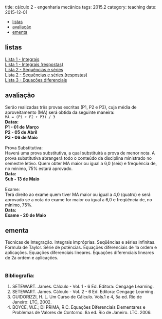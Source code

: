 title: cálculo 2 - engenharia mecânica
tags:  2015.2
category: teaching
date: 2015-12-01

<!-- Header -->
<section>
	<ul class="actions">
		<li><a href="#exercises" class="button scrolly">listas</a></li>
		<li><a href="#exams" class="button scrolly">avaliação</a></li>
		<li><a href="#silabus" class="button scrolly">ementa</a></li>
	</ul>
</section>

<!-- Exercises -->
<section id="exercises">
	<h2>listas</h2>
	<div class="row">
		<article class="12u 12u$(xsmall) work-item">
			<a href="{filename}/listas/integrais.pdf">Lista 1 - Integrais</a><br>
			<a href="{filename}/listas/integrais-sol.pdf">Lista 1 - Integrais (respostas)</a><br>
			<a href="{filename}/listas/sequencias-series.pdf">Lista 2 - Sequências e séries</a><br>
			<a href="{filename}/listas/sequencias-series-sol.pdf">Lista 2 - Sequências e séries (respostas)</a><br>
			<a href="{filename}/listas/edo-mec.pdf">Lista 3 - Equações diferenciais</a><br>
		</article>
	</div>
</section>

<!-- Exams -->
<section id="exams">
	<h2>avaliação</h2>
	<div class="row">
		<article class="12u 12u$(xsmall) work-item">
			Serão realizadas três provas escritas (P1, P2 e P3), cuja média de
			aproveitamento (MA) será obtida da seguinte maneira:<br />
			<code>MA = (P1 + P2 + P3) / 3</code><br />
			<b>Datas:<br />
				P1 - 01 de Março<br />
				P2 - 05 de Abril<br />
				P3 - 06 de Maio</b><br />
			<br />
			Prova Substitutiva:<br />
			Haverá uma prova substitutiva, a qual substituirá a prova de menor nota.
			A prova substitutiva abrangerá todo o conteúdo da disciplina ministrado no
			semestre letivo. Quem obter MA maior ou igual a 6,0 (seis) e frequência de,
			no mínimo, 75% estará aprovado.<br />
			<b>Data:<br />
				Sub - 13 de Maio</b><br />
			<br />
			Exame:<br />
			Terá direito ao exame quem tiver MA maior ou igual a 4,0 (quatro) e será
			aprovado se a nota do exame for maior ou igual a 6,0 e freqüência de, no mínimo, 75%.<br />
			<b>Data:<br />
				Exame - 20 de Maio</b><br />
		</article>
	</div>
</section>

<!-- Silabus -->
<section id="silabus">
	<h2>ementa</h2>
	<div class="row">
		<article class="12u 12u$(xsmall) work-item">
			Técnicas de Integração. Integrais impróprias. Seqüências e séries infinitas. Fórmula de Taylor.
			Série de potências. Equações diferenciais de 1a ordem e aplicações. Equações diferenciais lineares.
			Equações diferenciais lineares de 2a ordem e aplicações.
			<br /><br />
			<h3>Bibliografia:</h3>
			<ol>
				<li>SETEWART. James. Cálculo - Vol. 1 - 6 Ed. Editora: Cengage Learning.</li>
				<li>SETEWART. James. Cálculo - Vol. 2 - 6 Ed. Editora: Cengage Learning.</li>
				<li>GUIDORIZZI, H. L. Um Curso de Cálculo. Vols.1 e 4, 5a ed. Rio de Janeiro: LTC, 2002.</li>
				<li>BOYCE, W.E.; DI PRIMA, R.C. Equações Diferenciais Elementares e Problemas de Valores de Contorno. 8a ed. Rio de Janeiro. LTC. 2006.</li>
			</ol>
		</article>
	</div>
</section>
